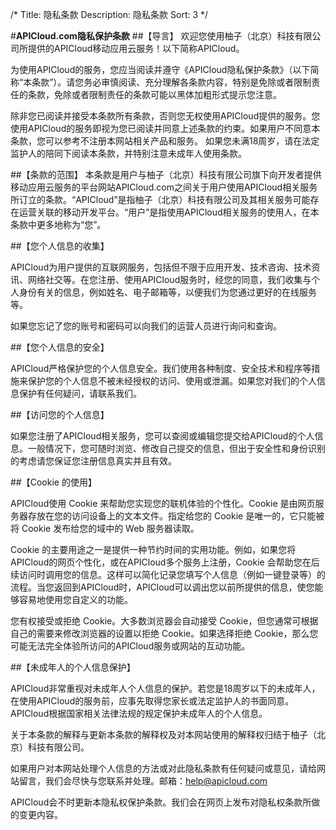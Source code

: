 /*
Title: 隐私条款
Description: 隐私条款
Sort: 3
*/

#**APICloud.com隐私保护条款**
##【导言】
欢迎您使用柚子（北京）科技有限公司所提供的APICloud移动应用云服务！以下简称APICloud。

为使用APICloud的服务，您应当阅读并遵守《APICloud隐私保护条款》（以下简称“本条款”）。请您务必审慎阅读、充分理解各条款内容，特别是免除或者限制责任的条款，免除或者限制责任的条款可能以黑体加粗形式提示您注意。

除非您已阅读并接受本条款所有条款，否则您无权使用APICloud提供的服务。您使用APICloud的服务即视为您已阅读并同意上述条款的约束。如果用户不同意本条款，您可以参考不注册本网站相关产品和服务。
如果您未满18周岁，请在法定监护人的陪同下阅读本条款，并特别注意未成年人使用条款。

##【条款的范围】
本条款是用户与柚子（北京）科技有限公司旗下向开发者提供移动应用云服务的平台网站APICloud.com之间关于用户使用APICloud相关服务所订立的条款。“APICloud”是指柚子（北京）科技有限公司及其相关服务可能存在运营关联的移动开发平台。“用户”是指使用APICloud相关服务的使用人，在本条款中更多地称为“您”。

##【您个人信息的收集】

APICloud为用户提供的互联网服务，包括但不限于应用开发、技术咨询、技术资讯、网络社交等。在您注册、使用APICloud服务时，经您的同意，我们收集与个人身份有关的信息，例如姓名、电子邮箱等，以便我们为您通过更好的在线服务等。
 
如果您忘记了您的账号和密码可以向我们的运营人员进行询问和查询。

##【您个人信息的安全】

APICloud严格保护您的个人信息安全。我们使用各种制度、安全技术和程序等措施来保护您的个人信息不被未经授权的访问、使用或泄漏。如果您对我们的个人信息保护有任何疑问，请联系我们。

##【访问您的个人信息】

如果您注册了APICloud相关服务，您可以查阅或编辑您提交给APICloud的个人信息。一般情况下，您可随时浏览、修改自己提交的信息，但出于安全性和身份识别的考虑请您保证您注册信息真实并且有效。

##【Cookie 的使用】

APICloud使用 Cookie 来帮助您实现您的联机体验的个性化。Cookie 是由网页服务器存放在您的访问设备上的文本文件。指定给您的 Cookie 是唯一的，它只能被将 Cookie 发布给您的域中的 Web 服务器读取。

Cookie 的主要用途之一是提供一种节约时间的实用功能。例如，如果您将APICloud的网页个性化，或在APICloud多个服务上注册，Cookie 会帮助您在后续访问时调用您的信息。这样可以简化记录您填写个人信息（例如一键登录等）的流程。当您返回到APICloud时，APICloud可以调出您以前所提供的信息，使您能够容易地使用您自定义的功能。

您有权接受或拒绝 Cookie。大多数浏览器会自动接受 Cookie，但您通常可根据自己的需要来修改浏览器的设置以拒绝 Cookie。如果选择拒绝 Cookie，那么您可能无法完全体验所访问的APICloud服务或网站的互动功能。

##【未成年人的个人信息保护】

APICloud非常重视对未成年人个人信息的保护。若您是18周岁以下的未成年人，在使用APICloud的服务前，应事先取得您家长或法定监护人的书面同意。APICloud根据国家相关法律法规的规定保护未成年人的个人信息。

关于本条款的解释与更新本条款的解释权及对本网站使用的解释权归结于柚子（北京）科技有限公司。

如果用户对本网站处理个人信息的方法或对此隐私条款有任何疑问或意见，请给网站留言，我们会尽快与您联系并处理。邮箱：help@apicloud.com

APICloud会不时更新本隐私权保护条款。我们会在网页上发布对隐私权条款所做的变更内容。

